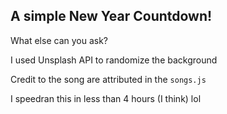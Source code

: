 ## A simple New Year Countdown!

What else can you ask?

I used Unsplash API to randomize the background

Credit to the song are attributed in the `songs.js`

I speedran this in less than 4 hours (I think) lol
